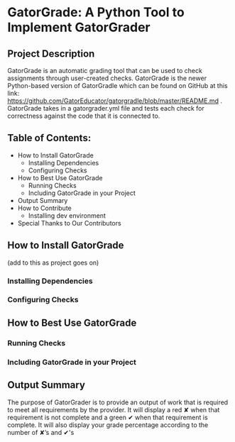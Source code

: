 # GatorGrade: A Python Tool to Implement GatorGrader

## Project Description

GatorGrade is an automatic grading tool that can be used to check assignments through user-created checks. GatorGrade is the newer Python-based version of GatorGradle which can be found on GitHub at this link: https://github.com/GatorEducator/gatorgradle/blob/master/README.md . GatorGrade takes in a gatorgrader.yml file and tests each check for correctness against the code that it is connected to.

## Table of Contents:

- How to Install GatorGrade
     - Installing Dependencies
     - Configuring Checks
- How to Best Use GatorGrade
    - Running Checks
    - Including GatorGrade in your Project
- Output Summary
- How to Contribute
    - Installing dev environment
- Special Thanks to Our Contributors

## How to Install GatorGrade

(add to this as project goes on)

### Installing Dependencies

### Configuring Checks

## How to Best Use GatorGrade

### Running Checks

### Including GatorGrade in your Project

## Output Summary

The purpose of GatorGrader is to provide an output of work that is required to meet all requirements by the provider. It will display a red ✘ when that requirement is not complete and a green  ✔ when that requirement is complete. It will also display your grade percentage according to the number of ✘’s and ✔'s
